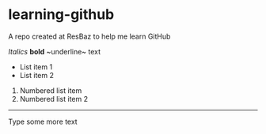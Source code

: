 # learning-github
A repo created at ResBaz to help me learn GitHub

*Italics* **bold** ~underline~ text

* List item 1
* List item 2


1. Numbered list item
1. Numbered list item 2 


---------

Type some more text
